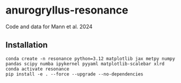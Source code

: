 # anurogryllus-resonance
Code and data for Mann et al. 2024

## Installation
```shell
conda create -n resonance python=3.12 matplotlib jax metpy numpy pandas scipy numba ipykernel pyyaml matplotlib-scalebar xlrd
conda activate resonance
pip install -e . --force --upgrade --no-dependencies
```